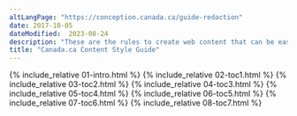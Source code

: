 ```yaml
---
altLangPage: "https://conception.canada.ca/guide-redaction"
date: 2017-10-05
dateModified:  2023-08-24
description: "These are the rules to create web content that can be easily found, understood and used."
title: "Canada.ca Content Style Guide"
---
```

{% include_relative 01-intro.html %}
{% include_relative 02-toc1.html %}
{% include_relative 03-toc2.html %}
{% include_relative 04-toc3.html %}
{% include_relative 05-toc4.html %}
{% include_relative 06-toc5.html %}
{% include_relative 07-toc6.html %}
{% include_relative 08-toc7.html %}
